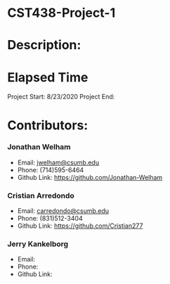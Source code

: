 # CST438-Project-1

# Description: 

# Elapsed Time
Project Start: 8/23/2020
Project End:   

# Contributors:

### Jonathan Welham 

- Email: jwelham@csumb.edu
- Phone: (714)595-6464
- Github Link: https://github.com/Jonathan-Welham

### Cristian Arredondo
- Email: carredondo@csumb.edu
- Phone: (831)512-3404
- Github Link: https://github.com/Cristian277

### Jerry Kankelborg
- Email: 
- Phone: 
- Github Link: 
